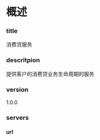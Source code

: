 # 概述

###  title

消费贷服务

### descritpion

提供客户的消费贷业务生命周期的服务

### version

1.0.0

### servers

#### url

